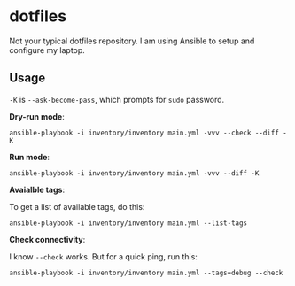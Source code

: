 # dotfiles

Not your typical dotfiles repository. I am using Ansible to setup and
configure my laptop.

## Usage

``-K`` is ``--ask-become-pass``, which prompts for ``sudo`` password.

**Dry-run mode**:

```shell
ansible-playbook -i inventory/inventory main.yml -vvv --check --diff -K

```

**Run mode**:

```shell
ansible-playbook -i inventory/inventory main.yml -vvv --diff -K

```

**Avaialble tags**:

To get a list of available tags, do this:

```shell
ansible-playbook -i inventory/inventory main.yml --list-tags

```

**Check connectivity**:

I know ``--check`` works. But for a quick ping, run this:

```shell
ansible-playbook -i inventory/inventory main.yml --tags=debug --check

```
